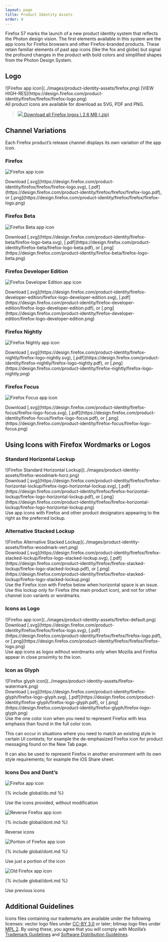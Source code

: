 ```yaml
---
layout: page
title: Product Identity Assets
order: 0
---
```


Firefox 57 marks the launch of a new product identity system that reflects the Photon design vision.  The first elements available in this system are the app icons for Firefox browsers and other Firefox-branded products.  These retain familiar elements of past app icons (like the fox and globe) but signal the profound changes in the product with bold colors and simplified shapes from the Photon Design System.

## Logo

<div class="grid-2">
<div markdown="1">
![Firefox app icon](../images/product-identity-assets/firefox.png)
[VIEW HIGH-RES](https://design.firefox.com/product-identity/firefox/firefox/firefox-logo.png)

</div>
<div markdown="1">
All product icons are available for download as SVG, PDF and PNG.

> [![](../images/global/download-16.svg)
> Download all Firefox logos \\
> 2.6 MB (.zip)](https://design.firefox.com/product-identity/firefox-product-identity-assets.zip)
</div>
</div>

## Channel Variations

Each Firefox product’s release channel displays its own variation of the app icon.

<div class="grid-2">
<div markdown="1">

### Firefox

![Firefox app icon](../images/product-identity-assets/firefox-variant.png)

<figcaption markdown="1">Download [.svg](https://design.firefox.com/product-identity/firefox/firefox/firefox-logo.svg), [.pdf](https://design.firefox.com/product-identity/firefox/firefox/firefox-logo.pdf), or [.png](https://design.firefox.com/product-identity/firefox/firefox/firefox-logo.png)
</figcaption>

</div>
<div markdown="1">

### Firefox Beta

![Firefox Beta app icon](../images/product-identity-assets/firefox-variant-beta.png)

<figcaption markdown="1">Download [.svg](https://design.firefox.com/product-identity/firefox-beta/firefox-logo-beta.svg), [.pdf](https://design.firefox.com/product-identity/firefox-beta/firefox-logo-beta.pdf), or [.png](https://design.firefox.com/product-identity/firefox-beta/firefox-logo-beta.png)
</figcaption>

</div>
<div markdown="1">

### Firefox Developer Edition

![Firefox Developer Edition app icon](../images/product-identity-assets/firefox-variant-dev-edition.png)

<figcaption markdown="1">Download [.svg](https://design.firefox.com/product-identity/firefox-developer-edition/firefox-logo-developer-edition.svg), [.pdf](https://design.firefox.com/product-identity/firefox-developer-edition/firefox-logo-developer-edition.pdf), or [.png](https://design.firefox.com/product-identity/firefox-developer-edition/firefox-logo-developer-edition.png)
</figcaption>

</div>
<div markdown="1">

### Firefox Nightly

![Firefox Nightly app icon](../images/product-identity-assets/firefox-variant-nightly.png)

<figcaption markdown="1">Download [.svg](https://design.firefox.com/product-identity/firefox-nightly/firefox-logo-nightly.svg), [.pdf](https://design.firefox.com/product-identity/firefox-nightly/firefox-logo-nightly.pdf), or [.png](https://design.firefox.com/product-identity/firefox-nightly/firefox-logo-nightly.png)
</figcaption>

</div>
<div markdown="1">

### Firefox Focus

![Firefox Focus app icon](../images/product-identity-assets/firefox-variant-focus.png)

<figcaption markdown="1">Download [.svg](https://design.firefox.com/product-identity/firefox-focus/firefox-logo-focus.svg), [.pdf](https://design.firefox.com/product-identity/firefox-focus/firefox-logo-focus.pdf), or [.png](https://design.firefox.com/product-identity/firefox-focus/firefox-logo-focus.png)
</figcaption>

</div>
</div>

## Using Icons with Firefox Wordmarks or Logos

### Standard Horizontal Lockup

<div class="grid-2">
<div markdown="1">
![Firefox Standard Horizontal Lockup](../images/product-identity-assets/firefox-woodmark-horz.png)

<figcaption markdown="1">Download [.svg](https://design.firefox.com/product-identity/firefox/firefox-horizontal-lockup/firefox-logo-horizontal-lockup.svg), [.pdf](https://design.firefox.com/product-identity/firefox/firefox-horizontal-lockup/firefox-logo-horizontal-lockup.pdf), or [.png](https://design.firefox.com/product-identity/firefox/firefox-horizontal-lockup/firefox-logo-horizontal-lockup.png)
</figcaption>
</div>
<div markdown="1">
Use app icons with Firefox and other product designators appearing to the right as the preferred lockup.
</div>
</div>

### Alternative Stacked Lockup

<div class="grid-2">
<div markdown="1">
![Firefox Alternative Stacked Lockup](../images/product-identity-assets/firefox-woodmark-vert.png)

<figcaption markdown="1">Download [.svg](https://design.firefox.com/product-identity/firefox/firefox-stacked-lockup/firefox-logo-stacked-lockup.svg), [.pdf](https://design.firefox.com/product-identity/firefox/firefox-stacked-lockup/firefox-logo-stacked-lockup.pdf), or [.png](https://design.firefox.com/product-identity/firefox/firefox-stacked-lockup/firefox-logo-stacked-lockup.png)
</figcaption>
</div>
<div markdown="1">
Use the Firefox icon with Firefox below when horizontal space is an issue. Use this lockup only for Firefox (the main product icon), and not for other channel icon variants or wordmarks.
</div>
</div>

### Icons as Logo

<div class="grid-2">
<div markdown="1">
![Firefox app icon](../images/product-identity-assets/firefox-default.png)

<figcaption markdown="1">Download [.svg](https://design.firefox.com/product-identity/firefox/firefox/firefox-logo.svg), [.pdf](https://design.firefox.com/product-identity/firefox/firefox/firefox-logo.pdf), or [.png](https://design.firefox.com/product-identity/firefox/firefox/firefox-logo.png)
</figcaption>
</div>
<div markdown="1">
Use app icons as logos without wordmarks only when Mozilla and Firefox appear in close proximity to the icon.
</div>
</div>

### Icon as Glyph

<div class="grid-2">
<div markdown="1">
![Firefox glyph icon](../images/product-identity-assets/firefox-watermark.png)

<figcaption markdown="1">Download [.svg](https://design.firefox.com/product-identity/firefox-glyph/firefox-logo-glyph.svg), [.pdf](https://design.firefox.com/product-identity/firefox-glyph/firefox-logo-glyph.pdf), or [.png](https://design.firefox.com/product-identity/firefox-glyph/firefox-logo-glyph.png)
</figcaption>
</div>
<div markdown="1">
Use the one color icon when you need to represent Firefox with less emphasis than found in the full color icon.

This can occur in situations where you need to match an existing style in certain UI contexts; for example the de-emphasized Firefox icon for product messaging found on the New Tab page.

It can also be used to represent Firefox in another environment with its own style requirements; for example the iOS Share sheet.
</div>
</div>

### Icons Dos and Dont’s

<div class="grid-2">
<div markdown="1">

![Firefox app icon](../images/product-identity-assets/firefox-default.png)

{% include global/do.md %}

<figcaption>Use the icons provided, without modification</figcaption>

</div>
<div markdown="1">

![Reverse Firefox app icon](../images/product-identity-assets/firefox-dont-2.png)


{% include global/dont.md %}

<figcaption>Reverse icons</figcaption>

</div>
<div markdown="1">

![Portion of Firefox app icon](../images/product-identity-assets/firefox-dont-3.png)

{% include global/dont.md %}

<figcaption>Use just a portion of the icon</figcaption>

</div>
<div markdown="1">

![Old Firefox app icon](../images/product-identity-assets/firefox-dont-1.png)

{% include global/dont.md %}

<figcaption>Use previous icons</figcaption>

</div>
</div>

## Additional Guidelines

Icons files containing our trademarks are available under the following licenses: vector logo files under [CC-BY 3.0](https://creativecommons.org/licenses/by-sa/3.0/) or later; bitmap logo files under [MPL 2](https://www.mozilla.org/en-US/MPL/2.0/). By using these, you agree that you will comply with Mozilla’s [Trademark Guidelines](https://www.mozilla.org/en-US/foundation/trademarks/) and [Software Distribution Guidelines](https://www.mozilla.org/en-US/foundation/trademarks/distribution-policy/).
